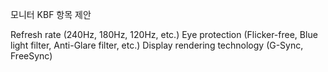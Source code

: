 모니터 KBF 항목 제안



Refresh rate (240Hz, 180Hz, 120Hz, etc.)
Eye protection (Flicker-free, Blue light filter, Anti-Glare filter, etc.)
Display rendering technology (G-Sync, FreeSync)